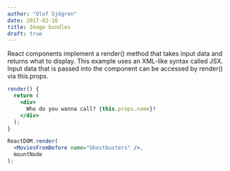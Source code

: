 ```yaml
---
author: "Olof Sjögren"
date: 2017-02-16
title: Image bundles
draft: true
---
```


React components implement a render() method that takes input data and returns what to display. This example uses an XML-like syntax called JSX. Input data that is passed into the component can be accessed by render() via this.props.

```jsx
render() {
  return (
    <div>
      Who do you wanna call? {this.props.name}!
    </div>
  );
}

ReactDOM.render(
  <MoviesFromBefore name="Ghostbusters" />,
  mountNode
);
```
